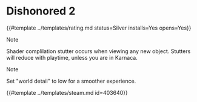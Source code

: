 # Dishonored 2

{{#template ../templates/rating.md status=Silver installs=Yes opens=Yes}}

> [!NOTE]
> Shader complilation stutter occurs when viewing any new object. Stutters will reduce with playtime, unless you are in Karnaca.

> [!NOTE]
> Set "world detail" to low for a smoother experience.

{{#template ../templates/steam.md id=403640}}